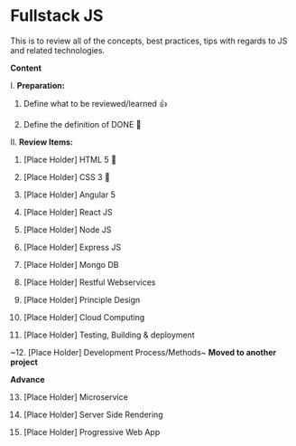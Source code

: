 # Fullstack JS
This is to review all of the concepts, best practices, tips with regards to JS and related technologies.

**Content**

I. **Preparation:**

1. Define what to be reviewed/learned :+1:

2. Define the definition of DONE :running:

II. **Review Items:**

1. [Place Holder] HTML 5 :running:

2. [Place Holder] CSS 3 :running:

3. [Place Holder] Angular 5

4. [Place Holder] React JS

5. [Place Holder] Node JS

6. [Place Holder] Express JS

7. [Place Holder] Mongo DB

8. [Place Holder] Restful Webservices

9. [Place Holder] Principle Design

10. [Place Holder] Cloud Computing

11. [Place Holder] Testing, Building & deployment

~12. [Place Holder] Development Process/Methods~ **Moved to another project**

**Advance**

13. [Place Holder] Microservice

14. [Place Holder] Server Side Rendering

15. [Place Holder] Progressive Web App

